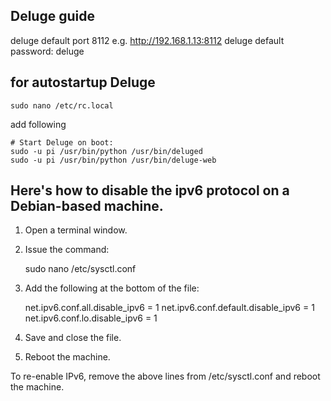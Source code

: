 ## Deluge guide

deluge default port 8112 e.g. http://192.168.1.13:8112
deluge default password: deluge

## for autostartup Deluge

    sudo nano /etc/rc.local

add following

    # Start Deluge on boot:
    sudo -u pi /usr/bin/python /usr/bin/deluged
    sudo -u pi /usr/bin/python /usr/bin/deluge-web


## Here's how to disable the ipv6 protocol on a Debian-based machine.

1. Open a terminal window.

2. Issue the command:

    sudo nano /etc/sysctl.conf
    
3. Add the following at the bottom of the file:

    net.ipv6.conf.all.disable_ipv6 = 1
    net.ipv6.conf.default.disable_ipv6 = 1
    net.ipv6.conf.lo.disable_ipv6 = 1
    
4. Save and close the file.

5. Reboot the machine.

To re-enable IPv6, remove the above lines from /etc/sysctl.conf and reboot the machine.
